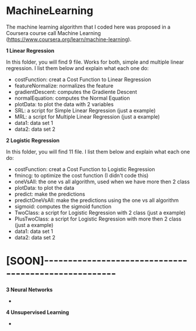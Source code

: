 # MachineLearning

The machine learning algorithm that I coded here was proposed in a Coursera course call Machine Learning (https://www.coursera.org/learn/machine-learning).

**1 Linear Regression**

In this folder, you will find 9 file. Works for both, simple and multiple linear regression. I list them below and explain what each one do:
<ul>
  <li>costFunction: creat a Cost Function to Linear Regression </li>
  <li>featureNormalize: normalizes the feature</li>
  <li>gradientDescent: computes the Gradiente Descent</li>
  <li>normalEquation: computes the Normal Equation</li>
  <li>plotData: to plot the data with 2 variables</li>
  <li>SRL: a script for Simple Linear Regression (just a example)</li>
  <li>MRL: a script for Multiple Linear Regression (just a example)</li>
  <li>data1: data set 1</li>
  <li>data2: data set 2</li>
</ul>

**2 Logistic Regression**

In this folder, you will find 11 file. I list them below and explain what each one do:
<ul>
  <li>costFunction: creat a Cost Function to Logistic Regression </li>
  <li>fmincg: to optimize the cost function (I didn't code this)</li>
  <li>oneVsAll: the one vs all algorithm, used when we have more then 2 class</li>
  <li>plotData: to plot the data</li>
  <li>predict: make the predictions</li>
  <li>predictOneVsAll: make the predictions using the one vs all algorithm</li>
  <li>sigmoid: computes the sigmoid function</li>
  <li>TwoClass: a script for Logistic Regression with 2 class (just a example)</li>
  <li>PlusTwoClass: a script for Logistic Regression with more then 2 class (just a example)</li>
  <li>data1: data set 1</li>
  <li>data2: data set 2</li>
</ul>

# [SOON]-----------------------------------------------------

**3 Neural Networks**

<ul> 
  <li></li>
</ul>

**4 Unsupervised Learning**

<ul> 
  <li></li>
</ul>
